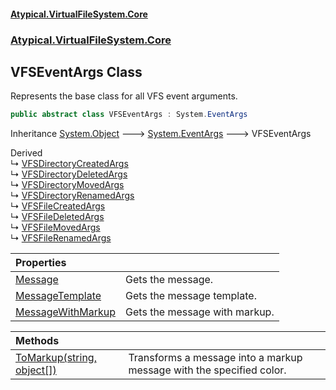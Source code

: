 #### [Atypical.VirtualFileSystem.Core](VirtualFileSystem.md 'VirtualFileSystem')
### [Atypical.VirtualFileSystem.Core](VirtualFileSystem.md#Atypical.VirtualFileSystem.Core 'Atypical.VirtualFileSystem.Core')

## VFSEventArgs Class

Represents the base class for all VFS event arguments.

```csharp
public abstract class VFSEventArgs : System.EventArgs
```

Inheritance [System.Object](https://docs.microsoft.com/en-us/dotnet/api/System.Object 'System.Object') &#129106; [System.EventArgs](https://docs.microsoft.com/en-us/dotnet/api/System.EventArgs 'System.EventArgs') &#129106; VFSEventArgs

Derived  
&#8627; [VFSDirectoryCreatedArgs](VFSDirectoryCreatedArgs.md 'Atypical.VirtualFileSystem.Core.VFSDirectoryCreatedArgs')  
&#8627; [VFSDirectoryDeletedArgs](VFSDirectoryDeletedArgs.md 'Atypical.VirtualFileSystem.Core.VFSDirectoryDeletedArgs')  
&#8627; [VFSDirectoryMovedArgs](VFSDirectoryMovedArgs.md 'Atypical.VirtualFileSystem.Core.VFSDirectoryMovedArgs')  
&#8627; [VFSDirectoryRenamedArgs](VFSDirectoryRenamedArgs.md 'Atypical.VirtualFileSystem.Core.VFSDirectoryRenamedArgs')  
&#8627; [VFSFileCreatedArgs](VFSFileCreatedArgs.md 'Atypical.VirtualFileSystem.Core.VFSFileCreatedArgs')  
&#8627; [VFSFileDeletedArgs](VFSFileDeletedArgs.md 'Atypical.VirtualFileSystem.Core.VFSFileDeletedArgs')  
&#8627; [VFSFileMovedArgs](VFSFileMovedArgs.md 'Atypical.VirtualFileSystem.Core.VFSFileMovedArgs')  
&#8627; [VFSFileRenamedArgs](VFSFileRenamedArgs.md 'Atypical.VirtualFileSystem.Core.VFSFileRenamedArgs')

| Properties | |
| :--- | :--- |
| [Message](VFSEventArgs.Message.md 'Atypical.VirtualFileSystem.Core.VFSEventArgs.Message') | Gets the message. |
| [MessageTemplate](VFSEventArgs.MessageTemplate.md 'Atypical.VirtualFileSystem.Core.VFSEventArgs.MessageTemplate') | Gets the message template. |
| [MessageWithMarkup](VFSEventArgs.MessageWithMarkup.md 'Atypical.VirtualFileSystem.Core.VFSEventArgs.MessageWithMarkup') | Gets the message with markup. |

| Methods | |
| :--- | :--- |
| [ToMarkup(string, object[])](VFSEventArgs.ToMarkup(string,object[]).md 'Atypical.VirtualFileSystem.Core.VFSEventArgs.ToMarkup(string, object[])') | Transforms a message into a markup message with the specified color. |
